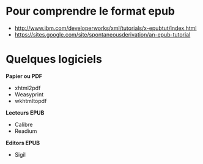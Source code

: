 # Pour comprendre le format epub 
* http://www.ibm.com/developerworks/xml/tutorials/x-epubtut/index.html
* https://sites.google.com/site/spontaneousderivation/an-epub-tutorial
# Quelques logiciels 
**Papier ou PDF**
* xhtml2pdf
* Weasyprint
* wkhtmltopdf 

**Lecteurs EPUB**
* Calibre
* Readium 

**Editors EPUB**
* Sigil
